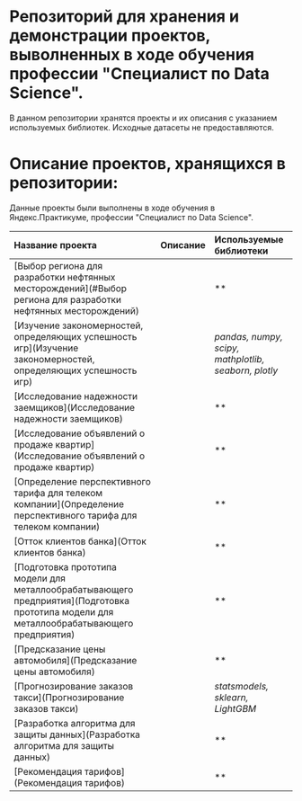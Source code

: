 # Репозиторий для хранения и демонстрации проектов, выволненных в ходе обучения профессии "Специалист по Data Science".

В данном репозитории хранятся проекты и их описания с указанием используемых библиотек. Исходные датасеты не предоставляются.

# Описание проектов, хранящихся в репозитории: 

Данные проекты были выполнены в ходе обучения в Яндекс.Практикуме, профессии "Специалист по Data Science".

| Название проекта | Описание | Используемые библиотеки | 
| :---------------------- | :---------------------- | :---------------------- |
| [Выбор региона для разработки нефтянных месторождений](#Выбор региона для разработки нефтянных месторождений) ||**|
| [Изучение закономерностей, определяющих успешность игр](Изучение закономерностей, определяющих успешность игр) ||*pandas, numpy, scipy, mathplotlib, seaborn, plotly*|
| [Исследование надежности заемщиков](Исследование надежности заемщиков) ||**|
| [Исследование объявлений о продаже квартир](Исследование объявлений о продаже квартир) ||**|
| [Определение перспективного тарифа для телеком компании](Определение перспективного тарифа для телеком компании) ||**|
| [Отток клиентов банка](Отток клиентов банка) ||**|
| [Подготовка прототипа модели для металлообрабатывающего предприятия](Подготовка прототипа модели для металлообрабатывающего предприятия) ||**|
| [Предсказание цены автомобиля](Предсказание цены автомобиля) ||**|
| [Прогнозирование заказов такси](Прогнозирование заказов такси) ||*statsmodels, sklearn, LightGBM*|
| [Разработка алгоритма для защиты данных](Разработка алгоритма для защиты данных) ||**|
| [Рекомендация тарифов](Рекомендация тарифов) ||**|
